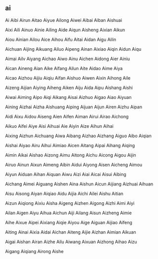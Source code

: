ai
---

Ai Aibi Airun Aitao Aiyue Ailong Aiwei Aibai Aiban Aishuai

Aixi Aili Ainuo Ainie Ailing Aide Aiqun Aisheng Aixian Aikun

Aiou Ainian Ailou Aice Aihou Aifu Aitai Aidan Aigu Ailin

Aichuan Aijing Aikuang Ailuo Aipeng Ainan Aixiao Aiqin Aidun Aiqu

Aimai Ailv Aiyang Aichao Aiwo Ainu Aichen Aidong Aier Ainiu

Aican Aineng Aian Aike Aifang Ailun Aite Aidao Aime Aiya

Aicao Aizhou Aijiu Aiqiu Aifan Aishuo Aiwen Aixin Aihong Aile

Aizeng Aijian Aiying Aiheng Aiken Aiju Aida Aipu Aishang Aishi

Aiwai Aiming Aipo Aiqi Aikang Aisai Aizhuo Aigao Aiao Aiyuan

Aining Aizhai Aizha Aishuang Aiping Aijuan Aijun Airen Aizhu Aipan

Aidi Aixu Aidou Aiseng Aien Aifen Aiman Airui Airao Aichong

Aikuo Aifei Aiye Aisi Aihuai Aie Aiyin Aize Aihun Aihai

Aixing Aizhun Aichuang Aiwa Aibang Aizhao Aizhang Aiguo Aibo   Aiqian

Aishai Aiyao Airu Aihui Aimiao Aicen Aitang Aipai Aihang Aiqing

Aimin Aikai Aishao Aizong Aimu Aitong Aichu Aicong Aigou Aijin

Airuo Ainun Aixun Aimeng Aibin Aidui Aiyong Aisen Aicheng Aimou

Aiyun Aiduan Aihan Aiquan Aiwu Aizi Aiai Aicai Aisui Aibing

Aichang Aimei Aiguang Aishen Aina Aishun Aicun Aijiang Aizhuai Aihuan

Aisu Aisong Aiyan Aiqiao Aidu Aijia Aichi Ailei Aishu Aitian

Aizun Aiqiong Aixiu Aisha Aigeng Aizhen Aigong Aizhi Aimi Aiyi

Ailan Aigen Aiyu Aihua Aichun Aiji Ailang Aisun Aizheng Aimie

Aihe Aixue Aipei Aixiang Aiqie Aiyou Aige Aiguan Aijiao Aifeng

Aiting Ainai Aixia Aidai Aichan Aiteng Aijie Aizhan Aimian Aikuan

Aigai Aishan Airan Aizhe Ailu Aiwang Aixuan Aizhong Aihao Aizu

Aigang Aiqiang Airong Aishe 